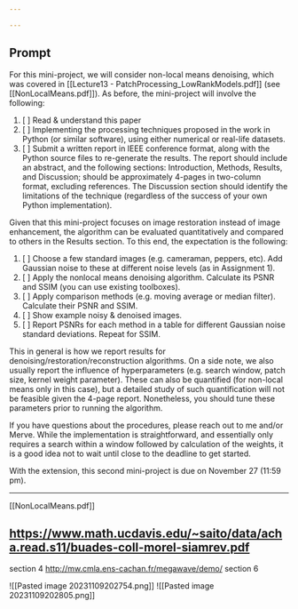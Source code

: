 ```yaml
---

---
```


Prompt
---
For this mini-project, we will consider non-local means denoising, which was covered in [[Lecture13 - PatchProcessing_LowRankModels.pdf]] (see [[NonLocalMeans.pdf]]). As before, the mini-project will involve the following:

1. [ ] Read & understand this paper
2. [ ] Implementing the processing techniques proposed in the work in Python (or similar software), using either numerical or real-life datasets.
3. [ ] Submit a written report in IEEE conference format, along with the Python source files to re-generate the results. The report should include an abstract, and the following sections: Introduction, Methods, Results, and Discussion; should be approximately 4-pages in two-column format, excluding references. The Discussion section should identify the limitations of the technique (regardless of the success of your own Python implementation).

Given that this mini-project focuses on image restoration instead of image enhancement, the algorithm can be evaluated quantitatively and compared to others in the Results section. To this end, the expectation is the following:

1.  [ ] Choose a few standard images (e.g. cameraman, peppers, etc). Add Gaussian noise to these at different noise levels (as in Assignment 1). 
2. [ ] Apply the nonlocal means denoising algorithm. Calculate its PSNR and SSIM (you can use existing toolboxes). 
3. [ ] Apply comparison methods (e.g. moving average or median filter). Calculate their PSNR and SSIM.
4. [ ] Show example noisy & denoised images.
5. [ ] Report PSNRs for each method in a table for different Gaussian noise standard deviations. Repeat for SSIM.

This in general is how we report results for denoising/restoration/reconstruction algorithms. On a side note, we also usually report the influence of hyperparameters (e.g. search window, patch size, kernel weight parameter). These can also be quantified (for non-local means only in this case), but a detailed study of such quantification will not be feasible given the 4-page report. Nonetheless, you should tune these parameters prior to running the algorithm.

If you have questions about the procedures, please reach out to me and/or Merve. While the implementation is straightforward, and essentially only requires a search within a window followed by calculation of the weights, it is a good idea not to wait until close to the deadline to get started.

With the extension, this second mini-project is due on November 27 (11:59 pm).


---

[[NonLocalMeans.pdf]]

https://www.math.ucdavis.edu/~saito/data/acha.read.s11/buades-coll-morel-siamrev.pdf
---
section 4
http://mw.cmla.ens-cachan.fr/megawave/demo/
section 6

![[Pasted image 20231109202754.png]]
![[Pasted image 20231109202805.png]]